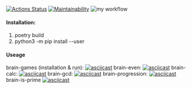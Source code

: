 [![Actions Status](https://github.com/mickysmt/python-project-lvl1/workflows/hexlet-check/badge.svg)](https://github.com/mickysmt/python-project-lvl1/actions)
[![Maintainability](https://api.codeclimate.com/v1/badges/a99a88d28ad37a79dbf6/maintainability)](https://codeclimate.com/github/mickysmt/python-project-lvl1)
![my workflow](https://github.com/mickysmt/python-project-lvl1/actions/workflows/pyci.yml/badge.svg)

#### Installation:
1. poetry build
2. python3 -m pip install --user

#### Useage
brain-games (installation & run):
[![asciicast](https://asciinema.org/a/449350.svg)](https://asciinema.org/a/449350)
brain-even:
[![asciicast](https://asciinema.org/a/449340.svg)](https://asciinema.org/a/449340)
brain-calc:
[![asciicast](https://asciinema.org/a/449349.svg)](https://asciinema.org/a/449349)
brain-gcd:
[![asciicast](https://asciinema.org/a/449347.svg)](https://asciinema.org/a/449347)
brain-progression:
[![asciicast](https://asciinema.org/a/449344.svg)](https://asciinema.org/a/449344)
brain-is-prime
[![asciicast](https://asciinema.org/a/449343.svg)](https://asciinema.org/a/449343)